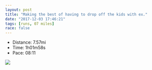 ```yaml
---
layout: post
title: "Making the best of having to drop off the kids with ex."
date: "2017-12-03 17:46:21"
tags: [runs, 07 miles]
race: false
---
```

<ul>
 <li>Distance: 7.57mi</li>
 <li>Time: 1h01m58s</li>
 <li>Pace: 08:11</li>
</ul>

<img src='https://maps.googleapis.com/maps/api/staticmap?maptype=roadmap&path=enc:o{hwFllcbMoOrDsk@vnAg[tj@EzC}DdKaZbj@oUfi@sX|jAkCjByGvW_`@flBrEw\jCi@`HmXk@a@v@TwAoGue@{Lyp@cHeFbCwFvGAtBoHpCyEbJqDvQyBlAuAvEXrDfHnG[vAnEhJ&key=AIzaSyC1MId7bFpkLXNAaYhBSTb8jLyiSqzbDtM&size=800x800&markers=color:yellow|label:S|40.68296,-73.91447&markers=color:green|label:F|40.73342000000001,-73.98564000000005'>
